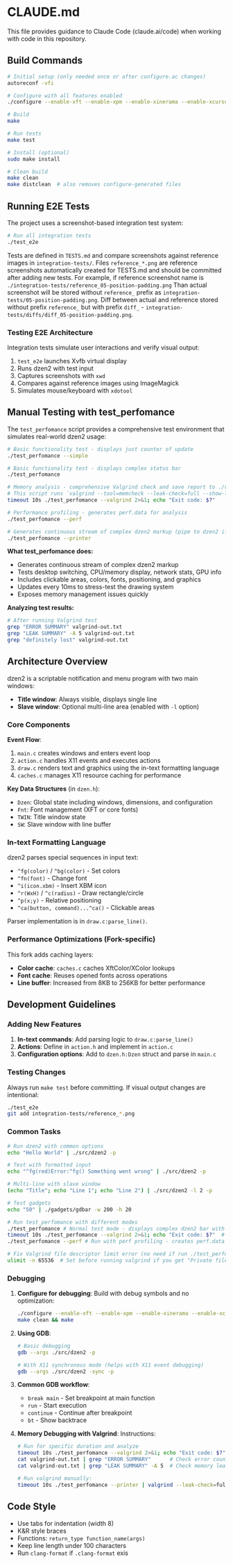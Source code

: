 # CLAUDE.md

This file provides guidance to Claude Code (claude.ai/code) when working with code in this repository.

## Build Commands

```bash
# Initial setup (only needed once or after configure.ac changes)
autoreconf -vfi

# Configure with all features enabled
./configure --enable-xft --enable-xpm --enable-xinerama --enable-xcursor

# Build
make

# Run tests
make test

# Install (optional)
sudo make install

# Clean build
make clean
make distclean  # also removes configure-generated files
```

## Running E2E Tests

The project uses a screenshot-based integration test system:

```bash
# Run all integration tests
./test_e2e
```

Tests are defined in `TESTS.md` and compare screenshots against reference images in `integration-tests/`.
Files `reference_*.png` are reference screenshots automatically created for TESTS.md and should be committed after adding new tests.
For example, if reference screenshot name is `./integration-tests/reference_05-position-padding.png`
Than actual screenshot will be stored without `reference_` prefix as `integration-tests/05-position-padding.png`.
Diff between actual and reference stored without prefix `reference_` but with prefix `diff_` - `integration-tests/diffs/diff_05-position-padding.png`.

### Testing E2E Architecture

Integration tests simulate user interactions and verify visual output:
1. `test_e2e` launches Xvfb virtual display
2. Runs dzen2 with test input
3. Captures screenshots with `xwd`
4. Compares against reference images using ImageMagick
5. Simulates mouse/keyboard with `xdotool`

## Manual Testing with test_perfomance

The `test_perfomance` script provides a comprehensive test environment that simulates real-world dzen2 usage:

```bash
# Basic functionality test - displays just counter of update
./test_perfomance --simple

# Basic functionality test - displays complex status bar
./test_perfomance

# Memory analysis - comprehensive Valgrind check and save report to ./valgrind-out.txt
# This script runs `valgrind --tool=memcheck --leak-check=full --show-leak-kinds=all --track-origins=yes --verbose --log-file=valgrind-out.txt`
timeout 10s ./test_perfomance --valgrind 2>&1; echo "Exit code: $?"

# Performance profiling - generates perf.data for analysis
./test_perfomance --perf

# Generates continuous stream of complex dzen2 markup (pipe to dzen2 if you need to run it manually)
./test_perfomance --printer
```

**What test_perfomance does:**
- Generates continuous stream of complex dzen2 markup
- Tests desktop switching, CPU/memory display, network stats, GPU info
- Includes clickable areas, colors, fonts, positioning, and graphics
- Updates every 10ms to stress-test the drawing system
- Exposes memory management issues quickly

**Analyzing test results:**
```bash
# After running Valgrind test
grep "ERROR SUMMARY" valgrind-out.txt
grep "LEAK SUMMARY" -A 5 valgrind-out.txt
grep "definitely lost" valgrind-out.txt
```

## Architecture Overview

dzen2 is a scriptable notification and menu program with two main windows:
- **Title window**: Always visible, displays single line
- **Slave window**: Optional multi-line area (enabled with `-l` option)

### Core Components

**Event Flow**: 
1. `main.c` creates windows and enters event loop
2. `action.c` handles X11 events and executes actions
3. `draw.c` renders text and graphics using the in-text formatting language
4. `caches.c` manages X11 resource caching for performance

**Key Data Structures** (in `dzen.h`):
- `Dzen`: Global state including windows, dimensions, and configuration
- `Fnt`: Font management (XFT or core fonts)
- `TWIN`: Title window state
- `SW`: Slave window with line buffer

### In-text Formatting Language

dzen2 parses special sequences in input text:
- `^fg(color)` / `^bg(color)` - Set colors
- `^fn(font)` - Change font
- `^i(icon.xbm)` - Insert XBM icon
- `^r(WxH)` / `^c(radius)` - Draw rectangle/circle
- `^p(x;y)` - Relative positioning
- `^ca(button, command)...^ca()` - Clickable areas

Parser implementation is in `draw.c:parse_line()`.

### Performance Optimizations (Fork-specific)

This fork adds caching layers:
- **Color cache**: `caches.c` caches XftColor/XColor lookups
- **Font cache**: Reuses opened fonts across operations
- **Line buffer**: Increased from 8KB to 256KB for better performance

## Development Guidelines

### Adding New Features

1. **In-text commands**: Add parsing logic to `draw.c:parse_line()`
2. **Actions**: Define in `action.h` and implement in `action.c`
3. **Configuration options**: Add to `dzen.h:Dzen` struct and parse in `main.c`

### Testing Changes

Always run `make test` before committing. If visual output changes are intentional:
```bash
./test_e2e
git add integration-tests/reference_*.png
```

### Common Tasks

```bash
# Run dzen2 with common options
echo "Hello World" | ./src/dzen2 -p

# Test with formatted input
echo "^fg(red)Error:^fg() Something went wrong" | ./src/dzen2 -p

# Multi-line with slave window
(echo "Title"; echo "Line 1"; echo "Line 2") | ./src/dzen2 -l 2 -p

# Test gadgets
echo "50" | ./gadgets/gdbar -w 200 -h 20

# Run test_perfomance with different modes
./test_perfomance # Normal test mode - displays complex dzen2 bar with live updates
timeout 10s ./test_perfomance --valgrind 2>&1; echo "Exit code: $?"  # Run with Valgrind memory checking - logs to valgrind-out.txt
./test_perfomance --perf # Run with perf profiling - creates perf.data for analysis

# Fix Valgrind file descriptor limit error (no need if run ./test_perfomance)
ulimit -n 65536  # Set before running valgrind if you get "Private file creation failed" error
```

### Debugging

1. **Configure for debugging**: Build with debug symbols and no optimization:
   ```bash
   ./configure --enable-xft --enable-xpm --enable-xinerama --enable-xcursor CFLAGS="-g -O0"
   make clean && make
   ```

2. **Using GDB**:
   ```bash
   # Basic debugging
   gdb --args ./src/dzen2 -p
   
   # With X11 synchronous mode (helps with X11 event debugging)
   gdb --args ./src/dzen2 -sync -p
   ```

3. **Common GDB workflow**:
   - `break main` - Set breakpoint at main function
   - `run` - Start execution
   - `continue` - Continue after breakpoint
   - `bt` - Show backtrace

4. **Memory Debugging with Valgrind**:
   Instructions:

   ```bash
   # Run for specific duration and analyze
   timeout 10s ./test_perfomance --valgrind 2>&1; echo "Exit code: $?" # Stop after 10 seconds
   cat valgrind-out.txt | grep "ERROR SUMMARY"      # Check error count
   cat valgrind-out.txt | grep "LEAK SUMMARY" -A 5  # Check memory leaks
   
   # Run valgrind manually:
   timeout 10s ./test_perfomance --printer | valgrind --leak-check=full --track-origins=yes ./src/dzen2 -p; echo "Exit code: $?"
   ```

## Code Style

- Use tabs for indentation (width 8)
- K&R style braces
- Functions: `return_type function_name(args)`
- Keep line length under 100 characters
- Run `clang-format` if `.clang-format` exis
